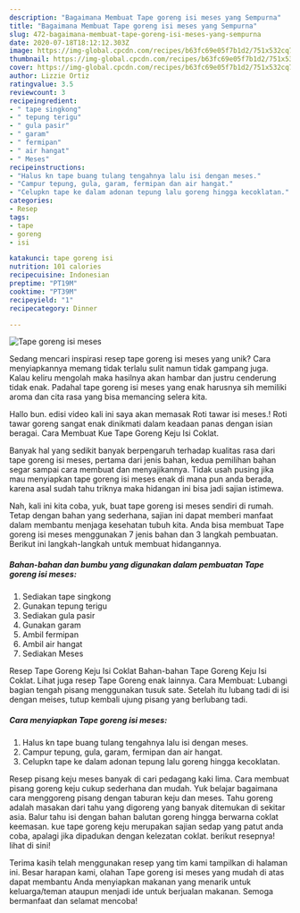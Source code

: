 ```yaml
---
description: "Bagaimana Membuat Tape goreng isi meses yang Sempurna"
title: "Bagaimana Membuat Tape goreng isi meses yang Sempurna"
slug: 472-bagaimana-membuat-tape-goreng-isi-meses-yang-sempurna
date: 2020-07-18T18:12:12.303Z
image: https://img-global.cpcdn.com/recipes/b63fc69e05f7b1d2/751x532cq70/tape-goreng-isi-meses-foto-resep-utama.jpg
thumbnail: https://img-global.cpcdn.com/recipes/b63fc69e05f7b1d2/751x532cq70/tape-goreng-isi-meses-foto-resep-utama.jpg
cover: https://img-global.cpcdn.com/recipes/b63fc69e05f7b1d2/751x532cq70/tape-goreng-isi-meses-foto-resep-utama.jpg
author: Lizzie Ortiz
ratingvalue: 3.5
reviewcount: 3
recipeingredient:
- " tape singkong"
- " tepung terigu"
- " gula pasir"
- " garam"
- " fermipan"
- " air hangat"
- " Meses"
recipeinstructions:
- "Halus kn tape buang tulang tengahnya lalu isi dengan meses."
- "Campur tepung, gula, garam, fermipan dan air hangat."
- "Celupkn tape ke dalam adonan tepung lalu goreng hingga kecoklatan."
categories:
- Resep
tags:
- tape
- goreng
- isi

katakunci: tape goreng isi 
nutrition: 101 calories
recipecuisine: Indonesian
preptime: "PT19M"
cooktime: "PT39M"
recipeyield: "1"
recipecategory: Dinner

---
```



![Tape goreng isi meses](https://img-global.cpcdn.com/recipes/b63fc69e05f7b1d2/751x532cq70/tape-goreng-isi-meses-foto-resep-utama.jpg)

Sedang mencari inspirasi resep tape goreng isi meses yang unik? Cara menyiapkannya memang tidak terlalu sulit namun tidak gampang juga. Kalau keliru mengolah maka hasilnya akan hambar dan justru cenderung tidak enak. Padahal tape goreng isi meses yang enak harusnya sih memiliki aroma dan cita rasa yang bisa memancing selera kita.

Hallo bun. edisi video kali ini saya akan memasak Roti tawar isi meses.! Roti tawar goreng sangat enak dinikmati dalam keadaan panas dengan isian beragai. Cara Membuat Kue Tape Goreng Keju Isi Coklat.

Banyak hal yang sedikit banyak berpengaruh terhadap kualitas rasa dari tape goreng isi meses, pertama dari jenis bahan, kedua pemilihan bahan segar sampai cara membuat dan menyajikannya. Tidak usah pusing jika mau menyiapkan tape goreng isi meses enak di mana pun anda berada, karena asal sudah tahu triknya maka hidangan ini bisa jadi sajian istimewa.


Nah, kali ini kita coba, yuk, buat tape goreng isi meses sendiri di rumah. Tetap dengan bahan yang sederhana, sajian ini dapat memberi manfaat dalam membantu menjaga kesehatan tubuh kita. Anda bisa membuat Tape goreng isi meses menggunakan 7 jenis bahan dan 3 langkah pembuatan. Berikut ini langkah-langkah untuk membuat hidangannya.

<!--inarticleads1-->

##### Bahan-bahan dan bumbu yang digunakan dalam pembuatan Tape goreng isi meses:

1. Sediakan  tape singkong
1. Gunakan  tepung terigu
1. Sediakan  gula pasir
1. Gunakan  garam
1. Ambil  fermipan
1. Ambil  air hangat
1. Sediakan  Meses


Resep Tape Goreng Keju Isi Coklat Bahan-bahan Tape Goreng Keju Isi Coklat. Lihat juga resep Tape Goreng enak lainnya. Cara Membuat: Lubangi bagian tengah pisang menggunakan tusuk sate. Setelah itu lubang tadi di isi dengan meises, tutup kembali ujung pisang yang berlubang tadi. 

<!--inarticleads2-->

##### Cara menyiapkan Tape goreng isi meses:

1. Halus kn tape buang tulang tengahnya lalu isi dengan meses.
1. Campur tepung, gula, garam, fermipan dan air hangat.
1. Celupkn tape ke dalam adonan tepung lalu goreng hingga kecoklatan.


Resep pisang keju meses banyak di cari pedagang kaki lima. Cara membuat pisang goreng keju cukup sederhana dan mudah. Yuk belajar bagaimana cara menggoreng pisang dengan taburan keju dan meses. Tahu goreng adalah masakan dari tahu yang digoreng yang banyak ditemukan di sekitar asia. Balur tahu isi dengan bahan balutan goreng hingga berwarna coklat keemasan. kue tape goreng keju merupakan sajian sedap yang patut anda coba, apalagi jika dipadukan dengan kelezatan coklat. berikut resepnya! lihat di sini! 

Terima kasih telah menggunakan resep yang tim kami tampilkan di halaman ini. Besar harapan kami, olahan Tape goreng isi meses yang mudah di atas dapat membantu Anda menyiapkan makanan yang menarik untuk keluarga/teman ataupun menjadi ide untuk berjualan makanan. Semoga bermanfaat dan selamat mencoba!
